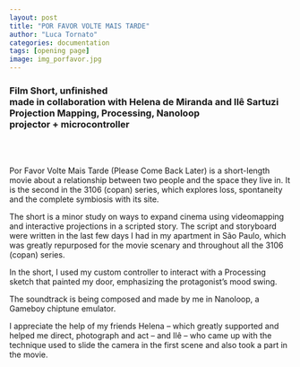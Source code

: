 ```yaml
---
layout: post
title: "POR FAVOR VOLTE MAIS TARDE"
author: "Luca Tornato"
categories: documentation
tags: [opening page]
image: img_porfavor.jpg
---
```


### Film Short, unfinished <br> made in collaboration with Helena de Miranda and Ilê Sartuzi <br> Projection Mapping, Processing, Nanoloop <br> projector + microcontroller

<br>
<br>

Por Favor Volte Mais Tarde (Please Come Back Later) is a short-length movie about a relationship between two people and the space they live in. It is the second in the 3106 (copan) series, which explores loss, spontaneity and the complete symbiosis with its site. 

The short is a minor study on ways to expand cinema using videomapping and interactive projections in a scripted story. The script and storyboard were written in the last few days I had in my apartment in São Paulo, which was greatly repurposed for the movie scenary and throughout all the 3106 (copan) series.

In the short, I used my custom controller to interact with a Processing sketch that painted my door, emphasizing the protagonist’s mood swing.

The soundtrack is being composed and made by me in Nanoloop, a Gameboy chiptune emulator.

I appreciate the help of my friends Helena – which greatly supported and helped me direct, photograph and act – and Ilê – who came up with the technique used to slide the camera in the first scene and also took a part in the movie.
